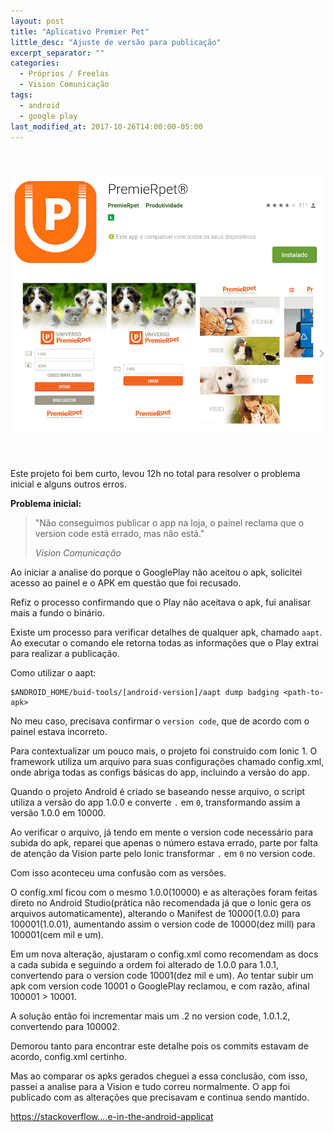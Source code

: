 ```yaml
---
layout: post
title: "Aplicativo Premier Pet"
little_desc: "Ajuste de versão para publicação"
excerpt_separator: ""
categories:
  - Próprios / Freelas
  - Vision Comunicação
tags:
  - android
  - google play
last_modified_at: 2017-10-26T14:00:00-05:00
---
```



<img src="assets/img/vision/premier-pet.png" style="margin:40px auto;" alt="">

Este projeto foi bem curto, levou 12h no total para resolver o problema inicial e alguns outros erros.

**Problema inicial:**
> "Não conseguimos publicar o app na loja, o painel reclama que o version code está errado, mas não está."
>
> <cite>Vision Comunicação</cite>

Ao iniciar a analise do porque o GooglePlay não aceitou o apk, solicitei acesso ao painel e o APK em questão que foi recusado.

Refiz o processo confirmando que o Play não aceitava o apk, fui analisar mais a fundo o binário.

Existe um processo para verificar detalhes de qualquer apk, chamado `aapt`. Ao executar o comando ele retorna todas as informações que o Play extrai para realizar a publicação. 

Como utilizar o aapt: 
``` terminal
$ANDROID_HOME/buid-tools/[android-version]/aapt dump badging <path-to-apk>
```

No meu caso, precisava confirmar o `version code`, que de acordo com o painel estava incorreto.

Para contextualizar um pouco mais, o projeto foi construido com Ionic 1. O framework utiliza um arquivo para suas configurações chamado config.xml, onde abriga todas as configs básicas do app, incluindo a versão do app.

Quando o projeto Android é criado se baseando nesse arquivo, o script utiliza a versão do app 1.0.0 e converte `.` em `0`, transformando assim a versão 1.0.0 em 10000.


Ao verificar o arquivo, já tendo em mente o version code necessário para subida do apk, reparei que apenas o número estava errado, parte por falta de atenção da Vision parte pelo Ionic transformar `.` em `0` no version code.

Com isso aconteceu uma confusão com as versões.

O config.xml ficou com o mesmo 1.0.0(10000) e as alterações foram feitas direto no Android Studio(prática não recomendada já que o Ionic gera os arquivos automaticamente), alterando o Manifest de 10000(1.0.0) para 100001(1.0.01), aumentando assim o version code de 10000(dez mill) para 100001(cem mil e um). 

Em um nova alteração, ajustaram o config.xml como recomendam as docs a cada subida e seguindo a ordem foi alterado de 1.0.0 para 1.0.1, convertendo para o version code 10001(dez mil e um). Ao tentar subir um apk com version code 10001 o GooglePlay reclamou, e com razão, afinal 100001 > 10001. 

A solução então foi incrementar mais um .2 no version code, 1.0.1.2, convertendo para 100002. 

Demorou tanto para encontrar este detalhe pois os commits estavam de acordo, config.xml certinho. 

Mas ao comparar os apks gerados cheguei a essa conclusão, com isso, passei a analise para a Vision e tudo correu normalmente. O app foi publicado com as alterações que precisavam e continua sendo mantido. 


<a href="https://stackoverflow.com/questions/4470139/how-to-get-application-or-package-info-from-the-apk-file-in-the-android-applicat" target="_blank">https://stackoverflow....e-in-the-android-applicat</a>
